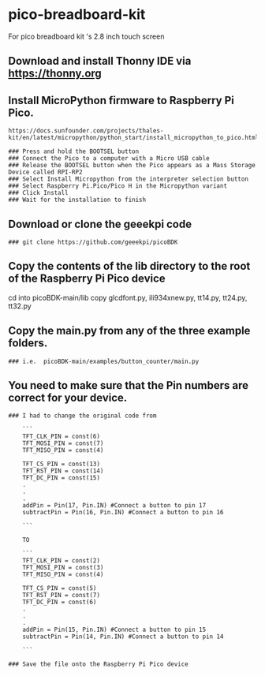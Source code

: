 # pico-breadboard-kit
For pico breadboard kit 's 2.8 inch touch screen 


## Download and install Thonny IDE via https://thonny.org
## Install MicroPython firmware to Raspberry Pi Pico.  
	https://docs.sunfounder.com/projects/thales-kit/en/latest/micropython/python_start/install_micropython_to_pico.html
	
	### Press and hold the BOOTSEL button 
	### Connect the Pico to a computer with a Micro USB cable
	### Release the BOOTSEL button when the Pico appears as a Mass Storage Device called RPI-RP2
	### Select Install Micropython from the interpreter selection button 
	### Select Raspberry Pi.Pico/Pico H in the Micropython variant
    ### Click Install
	### Wait for the installation to finish
	
## Download or clone the geeekpi code
	### git clone https://github.com/geeekpi/picoBDK
	
## Copy the contents of the lib directory to the root of the Raspberry Pi Pico device
cd into picoBDK-main/lib
copy glcdfont.py, ili934xnew.py, tt14.py, tt24.py, tt32.py
	
## Copy the main.py from any of the three example folders.
	### i.e.  picoBDK-main/examples/button_counter/main.py
	
	
## You need to make sure that the Pin numbers are correct for your device.
	### I had to change the original code from

	    ```
		TFT_CLK_PIN = const(6)
		TFT_MOSI_PIN = const(7)
		TFT_MISO_PIN = const(4)

		TFT_CS_PIN = const(13)
		TFT_RST_PIN = const(14)
		TFT_DC_PIN = const(15)
		.
		.
		.
		addPin = Pin(17, Pin.IN) #Connect a button to pin 17
		subtractPin = Pin(16, Pin.IN) #Connect a button to pin 16

		```
	
		TO
		
		```
		TFT_CLK_PIN = const(2)
		TFT_MOSI_PIN = const(3)
		TFT_MISO_PIN = const(4)

		TFT_CS_PIN = const(5)
		TFT_RST_PIN = const(7)
		TFT_DC_PIN = const(6)
		.
		.
		.
		addPin = Pin(15, Pin.IN) #Connect a button to pin 15
		subtractPin = Pin(14, Pin.IN) #Connect a button to pin 14

		```

	### Save the file onto the Raspberry Pi Pico device
	
